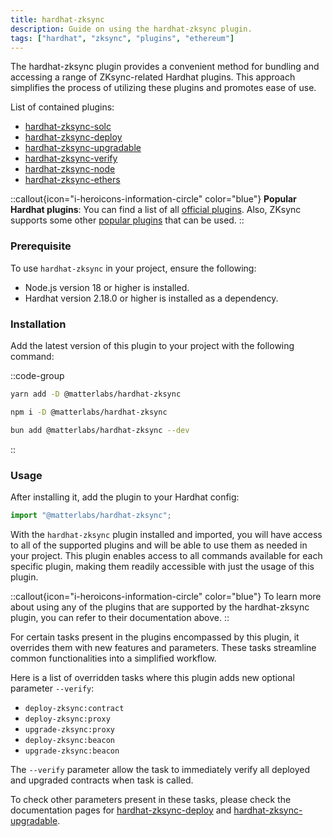 ```yaml
---
title: hardhat-zksync
description: Guide on using the hardhat-zksync plugin.
tags: ["hardhat", "zksync", "plugins", "ethereum"]
---
```


The hardhat-zksync plugin provides a convenient method for bundling and accessing a range of ZKsync-related Hardhat plugins.
This approach simplifies the process of utilizing these plugins and promotes ease of use.

List of contained plugins:

- [hardhat-zksync-solc](/zksync-era/tooling/hardhat/plugins/hardhat-zksync-solc)
- [hardhat-zksync-deploy](/zksync-era/tooling/hardhat/plugins/hardhat-zksync-deploy)
- [hardhat-zksync-upgradable](/zksync-era/tooling/hardhat/plugins/hardhat-zksync-upgradable)
- [hardhat-zksync-verify](/zksync-era/tooling/hardhat/plugins/hardhat-zksync-verify)
- [hardhat-zksync-node](/zksync-era/tooling/hardhat/plugins/hardhat-zksync-node)
- [hardhat-zksync-ethers](/zksync-era/tooling/hardhat/plugins/hardhat-zksync-ethers)

::callout{icon="i-heroicons-information-circle" color="blue"}
**Popular Hardhat plugins**:
You can find a list of all [official plugins](/zksync-era/tooling/hardhat/guides/getting-started).
Also, ZKsync supports some other [popular plugins](/zksync-era/tooling/hardhat/plugins/other-plugins) that can be used.
::

### Prerequisite

To use `hardhat-zksync` in your project, ensure the following:

- Node.js version 18 or higher is installed.
- Hardhat version 2.18.0 or higher is installed as a dependency.

### Installation

Add the latest version of this plugin to your project with the following command:

::code-group

```bash [yarn]
yarn add -D @matterlabs/hardhat-zksync
```

```bash [npm]
npm i -D @matterlabs/hardhat-zksync
```

```bash [bun]
bun add @matterlabs/hardhat-zksync --dev
```

::

### Usage

After installing it, add the plugin to your Hardhat config:

```javascript
import "@matterlabs/hardhat-zksync";
```

With the `hardhat-zksync` plugin installed and imported, you will have access to all of the supported plugins
and will be able to use them as needed in your project.
This plugin enables access to all commands available for each specific plugin, making them readily accessible with just the usage of this plugin.

::callout{icon="i-heroicons-information-circle" color="blue"}
To learn more about using any of the plugins that are supported by the hardhat-zksync plugin, you can refer to their documentation above.
::

For certain tasks present in the plugins encompassed by this plugin, it overrides them with new features and parameters.
These tasks streamline common functionalities into a simplified workflow.

Here is a list of overridden tasks where this plugin adds new optional parameter `--verify`:

- `deploy-zksync:contract`
- `deploy-zksync:proxy`
- `upgrade-zksync:proxy`
- `deploy-zksync:beacon`
- `upgrade-zksync:beacon`

The `--verify` parameter allow the task to immediately verify all deployed and upgraded contracts when task is called.

To check other parameters present in these tasks, please check the documentation pages
for [hardhat-zksync-deploy](/zksync-era/tooling/hardhat/plugins/hardhat-zksync-deploy) and [hardhat-zksync-upgradable](/zksync-era/tooling/hardhat/plugins/hardhat-zksync-upgradable).
